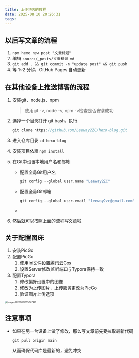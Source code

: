 ```yaml
---
title: 上传博客的教程
date: 2025-08-10 20:26:31
tags:
---
```


## **以后写文章的流程**

1. `npx hexo new post "文章标题"`
2. 编辑 `source/_posts/文章标题.md`
3. `git add . && git commit -m "update post" && git push`
4. 等 1~2 分钟，GitHub Pages 自动更新



## 在其他设备上推送博客的流程

1. 安装git、node.js、npm

   > 使用git -v, node -v, npm -v检查是否安装成功

2. 选择一个目录打开 git bash，执行

   ```c
   git clone https://github.com/Leeway2ZC/hexo-blog.git
   ```

3. 进入仓库目录 `cd hexo-blog`

4. 安装项目依赖 `npm install`

5. 在Git中设置本地用户名和邮箱

   - 配置全局Git用户名

     ```C
     git config --global user.name "Leeway2ZC"
     ```

   - 配置全局Git邮箱

     ```c
     git config --global user.email "leeway2zc@gmail.com"
     ```

   - 

6. 然后就可以按照上面的流程写文章啦



## 关于配置图床

1. 安装PicGo
2. 配置PicGo
   1. 使用ini文件设置腾讯云Cos
   2. 设置Server修改监听端口与Typora保持一致
3. 配置Typora
   1. 修改偏好设置中的图像
   2. 修改为上传图片，上传服务更改为PicGo
   3. 验证图片上传选项

<img src="https://leeway2zcblog-1373523181.cos.ap-guangzhou.myqcloud.com/img/image-20250811005047923.png" alt="image-20250811005047923" style="zoom:50%;" />

## 注意事项

- 如果在另一台设备上做了修改，那么写文章前先要拉取最新代码

  ```
  git pull origin main
  ```

  从而确保代码库是最新的，避免冲突

